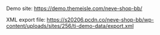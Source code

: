Demo site: https://demo.themeisle.com/neve-shop-bb/

XML export file: https://s20206.pcdn.co/neve-shop-bb/wp-content/uploads/sites/256/ti-demo-data/export.xml
